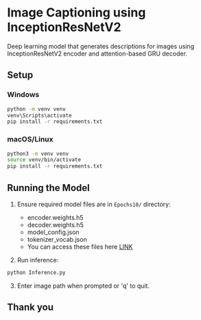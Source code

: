 # Image Captioning using InceptionResNetV2

Deep learning model that generates descriptions for images using InceptionResNetV2 encoder and attention-based GRU decoder.

## Setup

### Windows
```bash
python -m venv venv
venv\Scripts\activate
pip install -r requirements.txt
```

### macOS/Linux
```bash
python3 -m venv venv
source venv/bin/activate
pip install -r requirements.txt
```

## Running the Model

1. Ensure required model files are in `Epochs10/` directory:
   - encoder.weights.h5
   - decoder.weights.h5
   - model_config.json
   - tokenizer_vocab.json
   - You can access these files here [LINK](https://drive.google.com/drive/folders/13jtMWh_qFOrVcUll43nYE7qMvxGheLd0?usp=sharing)

2. Run inference:
```bash
python Inference.py
```

3. Enter image path when prompted or 'q' to quit.

## Thank you
